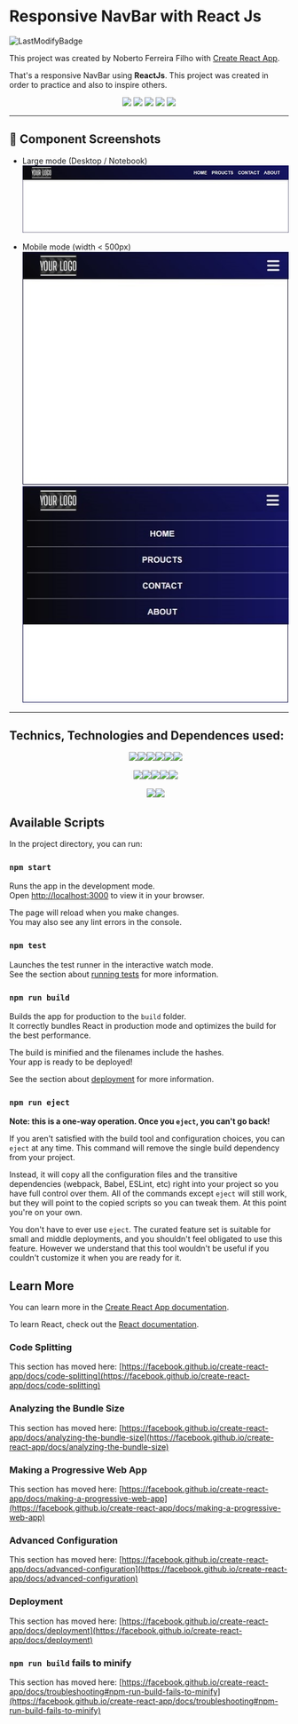 # Responsive NavBar with React Js

![LastModifyBadge](https://img.shields.io/github/last-commit/NobertoFerreiraFilho/Responsive-React-Navbar?style=plastic)

This project was created by Noberto Ferreira Filho with [Create React App](https://github.com/facebook/create-react-app).

That's a responsive NavBar using **ReactJs**. This project was created in order to practice and also to inspire others.

<p align='center'>
<img src='https://img.shields.io/static/v1?label=ReactJs&message=framework&color=blue&logo=REACT'>
<img src='https://img.shields.io/static/v1?label=Status&message=DONE&color=brightgreen'>
<img src='https://img.shields.io/github/stars/NobertoFerreiraFilho/Responsive-React-Navbar'>
<img src='https://img.shields.io/github/forks/NobertoFerreiraFilho/Responsive-React-Navbar'>
<img src='https://img.shields.io/github/issues/NobertoFerreiraFilho/Responsive-React-Navbar'>
</p>

---

## :hammer: Component Screenshots

- Large mode (Desktop / Notebook)  <br />
  <img src='https://github.com/NobertoFerreiraFilho/Responsive-React-Navbar/blob/main/public/NavBar-Large.jpg' Width='550'/>

- Mobile mode (width < 500px)  <br />
  <img src='https://github.com/NobertoFerreiraFilho/Responsive-React-Navbar/blob/main/public/NavBar-Mobile-Closed.jpg' Width='550'/>
  <img src='https://github.com/NobertoFerreiraFilho/Responsive-React-Navbar/blob/main/public/NavBar-Mobile-Opened.jpg' Width='550'/>

---

## Technics, Technologies and Dependences used:

<ul style='display:flex; flex-wrap: wrap; justify-content:center;'>
<il>
<img src='https://img.shields.io/badge/ReactJs-black?logo=react'/>
</il>
<il>
<img src='https://img.shields.io/badge/Javascript-black?logo=javascript'/>
</il>
<il>
<img src='https://img.shields.io/badge/CSS3-black?logo=CSS3'/>
</il>
<il>
<img src='https://img.shields.io/badge/HTML5-black?logo=HTML5'/>
</il>
<il>
<img src='https://img.shields.io/badge/Git-black?logo=git'/>
</il>
<il>
<img src='https://img.shields.io/badge/VSCode-black?logo=visual-studio-code'/>
</il>
</ul>

<ul style='display:flex; flex-wrap: wrap; justify-content:center;'>
<il>
<img src='https://img.shields.io/badge/Functional%20Component-black?logo=Functional-Component'/>
</il>
<il>
<img src='https://img.shields.io/badge/JSX-black?logo=JSX'/>
</il>
<il>
<img src='https://img.shields.io/badge/Flex%20box-black?logo=Flex-box'/>
</il>
<il>
<img src='https://img.shields.io/badge/React%20Hooks-black?logo=React-Hooks'/>
</il>
<il>
<img src='https://img.shields.io/badge/Conditional%20Rendering-black?logo=Conditional-Rendering'/>
</il>
</ul>

<ul style='display:flex; flex-wrap: wrap; justify-content:center;'>
<il>
<img src='https://img.shields.io/badge/Styled%20Components-black?logo=Styled-Components'/>
</il>
<il>
<img src='https://img.shields.io/badge/Font%20Awesome-black?logo=Font-Awesome'/>
</il>
</ul>

## Available Scripts

In the project directory, you can run:

### `npm start`

Runs the app in the development mode.\
Open [http://localhost:3000](http://localhost:3000) to view it in your browser.

The page will reload when you make changes.\
You may also see any lint errors in the console.

### `npm test`

Launches the test runner in the interactive watch mode.\
See the section about [running tests](https://facebook.github.io/create-react-app/docs/running-tests) for more information.

### `npm run build`

Builds the app for production to the `build` folder.\
It correctly bundles React in production mode and optimizes the build for the best performance.

The build is minified and the filenames include the hashes.\
Your app is ready to be deployed!

See the section about [deployment](https://facebook.github.io/create-react-app/docs/deployment) for more information.

### `npm run eject`

**Note: this is a one-way operation. Once you `eject`, you can't go back!**

If you aren't satisfied with the build tool and configuration choices, you can `eject` at any time. This command will remove the single build dependency from your project.

Instead, it will copy all the configuration files and the transitive dependencies (webpack, Babel, ESLint, etc) right into your project so you have full control over them. All of the commands except `eject` will still work, but they will point to the copied scripts so you can tweak them. At this point you're on your own.

You don't have to ever use `eject`. The curated feature set is suitable for small and middle deployments, and you shouldn't feel obligated to use this feature. However we understand that this tool wouldn't be useful if you couldn't customize it when you are ready for it.

## Learn More

You can learn more in the [Create React App documentation](https://facebook.github.io/create-react-app/docs/getting-started).

To learn React, check out the [React documentation](https://reactjs.org/).

### Code Splitting

This section has moved here: [https://facebook.github.io/create-react-app/docs/code-splitting](https://facebook.github.io/create-react-app/docs/code-splitting)

### Analyzing the Bundle Size

This section has moved here: [https://facebook.github.io/create-react-app/docs/analyzing-the-bundle-size](https://facebook.github.io/create-react-app/docs/analyzing-the-bundle-size)

### Making a Progressive Web App

This section has moved here: [https://facebook.github.io/create-react-app/docs/making-a-progressive-web-app](https://facebook.github.io/create-react-app/docs/making-a-progressive-web-app)

### Advanced Configuration

This section has moved here: [https://facebook.github.io/create-react-app/docs/advanced-configuration](https://facebook.github.io/create-react-app/docs/advanced-configuration)

### Deployment

This section has moved here: [https://facebook.github.io/create-react-app/docs/deployment](https://facebook.github.io/create-react-app/docs/deployment)

### `npm run build` fails to minify

This section has moved here: [https://facebook.github.io/create-react-app/docs/troubleshooting#npm-run-build-fails-to-minify](https://facebook.github.io/create-react-app/docs/troubleshooting#npm-run-build-fails-to-minify)
